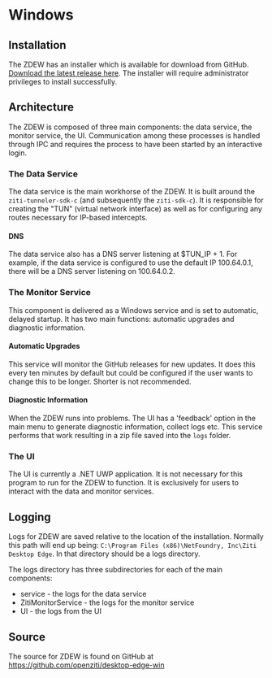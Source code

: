 # Windows

## Installation

The ZDEW has an installer which is available for download from GitHub.
[Download the latest release here](https://github.com/openziti/desktop-edge-win/releases/latest).
The installer will require administrator privileges to install successfully.

## Architecture
The ZDEW is composed of three main components: the data service, the monitor service, the UI. Communication among
these processes is handled through IPC and requires the process to have been started by an interactive login.

### The Data Service
The data service is the main workhorse of the ZDEW. It is built around the `ziti-tunneler-sdk-c` (and subsequently the
`ziti-sdk-c`). It is responsible for creating the "TUN" (virtual network interface) as well as for configuring any
routes necessary for IP-based intercepts.

#### DNS
The data service also has a DNS server listening at $TUN_IP + 1. For example, if the data service is configured to use
the default IP 100.64.0.1, there will be a DNS server listening on 100.64.0.2.

### The Monitor Service
This component is delivered as a Windows service and is set to automatic, delayed startup. It has two main functions:
automatic upgrades and diagnostic information.

#### Automatic Upgrades
This service will monitor the GitHub releases for new updates. It does this every ten minutes by default but could be
configured if the user wants to change this to be longer. Shorter is not recommended.

#### Diagnostic Information
When the ZDEW runs into problems. The UI has a 'feedback' option in the main menu to generate diagnostic information,
collect logs etc. This service performs that work resulting in a zip file saved into the `logs` folder.

### The UI
The UI is currently a .NET UWP application. It is not necessary for this program to run for the ZDEW to function. It
is exclusively for users to interact with the data and monitor services.

## Logging
Logs for ZDEW are saved relative to the location of the installation. Normally this path will end up being:
`C:\Program Files (x86)\NetFoundry, Inc\Ziti Desktop Edge`. In that directory should be a logs directory.

The logs directory has three subdirectories for each of the main components:

* service - the logs for the data service
* ZitiMonitorService - the logs for the monitor service
* UI - the logs from the UI

## Source
The source for ZDEW is found on GitHub at https://github.com/openziti/desktop-edge-win